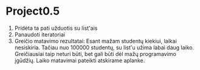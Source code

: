 # Project0.5
1. Pridėta ta pati užduotis su list'ais
2. Panaudoti iteratoriai
3. Greičio matavimo rezultatai:
Esant mažam studentų kiekiui, laikai nesiskiria.
Tačiau nuo 100000 studentų, su list'u užima labai daug laiko.
Greičiausiai taip neturi būti, bet gali būti dėl mažų programavimo įgūdžių.
Laiko matavimai pateikti atskirame aplanke.
